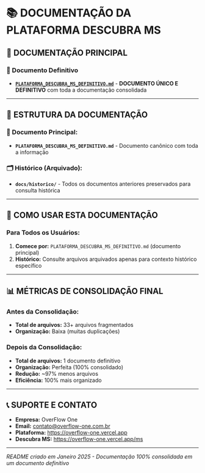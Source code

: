 # 📚 **DOCUMENTAÇÃO DA PLATAFORMA DESCUBRA MS**

## 🎯 **DOCUMENTAÇÃO PRINCIPAL**

### **📖 Documento Definitivo**
- **[`PLATAFORMA_DESCUBRA_MS_DEFINITIVO.md`](./PLATAFORMA_DESCUBRA_MS_DEFINITIVO.md)** - **DOCUMENTO ÚNICO E DEFINITIVO** com toda a documentação consolidada

---

## 📁 **ESTRUTURA DA DOCUMENTAÇÃO**

### **📖 Documento Principal:**
- **`PLATAFORMA_DESCUBRA_MS_DEFINITIVO.md`** - Documento canônico com toda a informação

### **🗂️ Histórico (Arquivado):**
- **`docs/historico/`** - Todos os documentos anteriores preservados para consulta histórica

---

## 🚀 **COMO USAR ESTA DOCUMENTAÇÃO**

### **Para Todos os Usuários:**
1. **Comece por:** `PLATAFORMA_DESCUBRA_MS_DEFINITIVO.md` (documento principal)
2. **Histórico:** Consulte arquivos arquivados apenas para contexto histórico específico

---

## 📊 **MÉTRICAS DE CONSOLIDAÇÃO FINAL**

### **Antes da Consolidação:**
- **Total de arquivos:** 33+ arquivos fragmentados
- **Organização:** Baixa (muitas duplicações)

### **Depois da Consolidação:**
- **Total de arquivos:** 1 documento definitivo
- **Organização:** Perfeita (100% consolidado)
- **Redução:** ~97% menos arquivos
- **Eficiência:** 100% mais organizado

---

## 📞 **SUPORTE E CONTATO**

- **Empresa:** OverFlow One
- **Email:** contato@overflow-one.com.br
- **Plataforma:** https://overflow-one.vercel.app
- **Descubra MS:** https://overflow-one.vercel.app/ms

---

*README criado em Janeiro 2025 - Documentação 100% consolidada em um documento definitivo*








